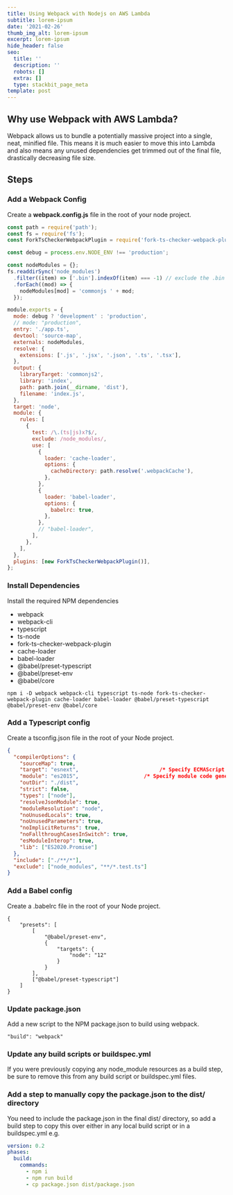 ```yaml
---
title: Using Webpack with Nodejs on AWS Lambda
subtitle: lorem-ipsum
date: '2021-02-26'
thumb_img_alt: lorem-ipsum
excerpt: lorem-ipsum
hide_header: false
seo:
  title: ''
  description: ''
  robots: []
  extra: []
  type: stackbit_page_meta
template: post
---
```

## Why use Webpack with AWS Lambda?

Webpack allows us to bundle a potentially massive project into a single, neat, minified file. This means it is much easier to move this into Lambda and also means any unused dependencies get trimmed out of the final file, drastically decreasing file size.

## Steps

### Add a Webpack Config

Create a **webpack.config.js** file in the root of your node project.

```Javascript
const path = require('path');
const fs = require('fs');
const ForkTsCheckerWebpackPlugin = require('fork-ts-checker-webpack-plugin');

const debug = process.env.NODE_ENV !== 'production';

const nodeModules = {};
fs.readdirSync('node_modules')
  .filter((item) => ['.bin'].indexOf(item) === -1) // exclude the .bin folder
  .forEach((mod) => {
    nodeModules[mod] = 'commonjs ' + mod;
  });

module.exports = {
  mode: debug ? 'development' : 'production',
  // mode: "production",
  entry: './app.ts',
  devtool: 'source-map',
  externals: nodeModules,
  resolve: {
    extensions: ['.js', '.jsx', '.json', '.ts', '.tsx'],
  },
  output: {
    libraryTarget: 'commonjs2',
    library: 'index',
    path: path.join(__dirname, 'dist'),
    filename: 'index.js',
  },
  target: 'node',
  module: {
    rules: [
      {
        test: /\.(ts|js)x?$/,
        exclude: /node_modules/,
        use: [
          {
            loader: 'cache-loader',
            options: {
              cacheDirectory: path.resolve('.webpackCache'),
            },
          },
          {
            loader: 'babel-loader',
            options: {
              babelrc: true,
            },
          },
          // "babel-loader",
        ],
      },
    ],
  },
  plugins: [new ForkTsCheckerWebpackPlugin()],
};
```

### Install Dependencies

Install the required NPM dependencies

* webpack
* webpack-cli
* typescript
* ts-node
* fork-ts-checker-webpack-plugin
* cache-loader
* babel-loader
* @babel/preset-typescript
* @babel/preset-env
* @babel/core

```
npm i -D webpack webpack-cli typescript ts-node fork-ts-checker-webpack-plugin cache-loader babel-loader @babel/preset-typescript @babel/preset-env @babel/core
```

### Add a Typescript config

Create a tsconfig.json file in the root of your Node project.

```JSON
{
  "compilerOptions": {
    "sourceMap": true,
    "target": "esnext",                          /* Specify ECMAScript target version: 'ES3' (default), 'ES5', 'ES2015', 'ES2016', 'ES2017', 'ES2018', 'ES2019', 'ES2020', or 'ESNEXT'. */
    "module": "es2015",                     /* Specify module code generation: 'none', 'commonjs', 'amd', 'system', 'umd', 'es2015', 'es2020', or 'ESNext'. */
    "outDir": "./dist",
    "strict": false,
    "types": ["node"],
    "resolveJsonModule": true,
    "moduleResolution": "node",
    "noUnusedLocals": true,
    "noUnusedParameters": true,
    "noImplicitReturns": true,
    "noFallthroughCasesInSwitch": true,
    "esModuleInterop": true,
    "lib": ["ES2020.Promise"]
  },
  "include": ["./**/*"],
  "exclude": ["node_modules", "**/*.test.ts"]
}
```

### Add a Babel config

Create a .babelrc file in the root of your Node project.

```
{
    "presets": [
        [
            "@babel/preset-env",
            {
                "targets": {
                    "node": "12"
                }
            }
        ],
        ["@babel/preset-typescript"]
    ]
}
```

### Update package.json

Add a new script to the NPM package.json to build using webpack.

```"build": "webpack"```

### Update any build scripts or buildspec.yml

If you were previously copying any node_module resources as a build step, be sure to remove this from any build script or buildspec.yml files.

### Add a step to manually copy the package.json to the dist/ directory

You need to include the package.json in the final dist/ directory, so add a build step to copy this over either in any local build script or in a buildspec.yml e.g.

```YAML
version: 0.2
phases:
  build:
    commands:
      - npm i
      - npm run build
      - cp package.json dist/package.json
```